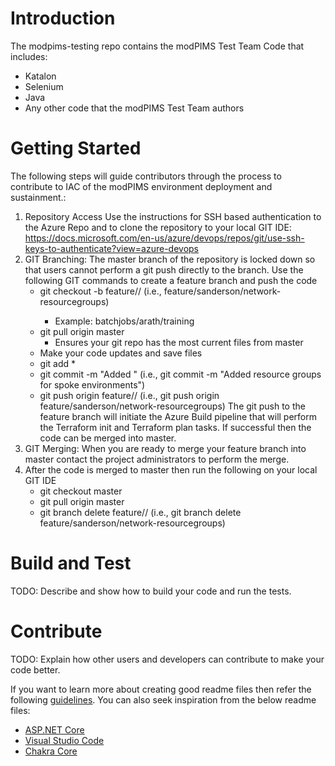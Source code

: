 # Introduction 
The modpims-testing repo contains the modPIMS Test Team Code that includes:
* Katalon 
* Selenium
* Java
* Any other code that the modPIMS Test Team authors

# Getting Started
The following steps will guide contributors through the process to contribute to IAC of the modPIMS environment deployment and sustainment.:
1.	Repository Access
    Use the instructions for SSH based authentication to the Azure Repo and to clone the repository to your local GIT IDE: https://docs.microsoft.com/en-us/azure/devops/repos/git/use-ssh-keys-to-authenticate?view=azure-devops
2.	GIT Branching:
    The master branch of the repository is locked down so that users cannot perform a git push directly to the branch.
    Use the following GIT commands to create a feature branch and push the code
      - git checkout -b feature/<username>/<description> (i.e., feature/sanderson/network-resourcegroups)
        - Example: batchjobs/arath/training
      - git pull origin master
        - Ensures your git repo has the most current files from master
      - Make your code updates and save files
      - git add *
      - git commit -m "Added <functionality>" (i.e., git commit -m "Added resource groups for spoke environments")
      - git push origin feature/<username>/<description> (i.e., git push origin feature/sanderson/network-resourcegroups)
    The git push to the feature branch will initiate the Azure Build pipeline that will perform the Terraform init and Terraform plan tasks. If successful then the code can be merged into master.
3.	GIT Merging:
    When you are ready to merge your feature branch into master contact the project administrators to perform the merge.
4.	After the code is merged to master then run the following on your local GIT IDE
      - git checkout master
      - git pull origin master
      - git branch delete feature/<username>/<description> (i.e., git branch delete feature/sanderson/network-resourcegroups)

# Build and Test
TODO: Describe and show how to build your code and run the tests. 

# Contribute
TODO: Explain how other users and developers can contribute to make your code better. 

If you want to learn more about creating good readme files then refer the following [guidelines](https://docs.microsoft.com/en-us/azure/devops/repos/git/create-a-readme?view=azure-devops). You can also seek inspiration from the below readme files:
- [ASP.NET Core](https://github.com/aspnet/Home)
- [Visual Studio Code](https://github.com/Microsoft/vscode)
- [Chakra Core](https://github.com/Microsoft/ChakraCore)